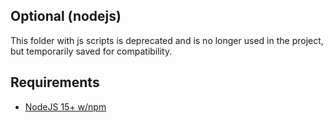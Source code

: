 ## Optional (nodejs)

This folder with js scripts is
deprecated and is no longer used in the project,
but temporarily saved for compatibility.

## Requirements

* [NodeJS 15+ w/npm](https://nodejs.org/en/download/)